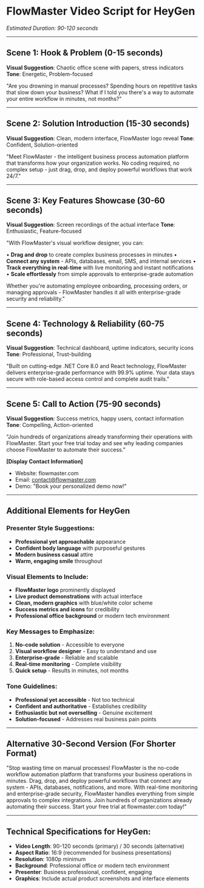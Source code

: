 # FlowMaster Video Script for HeyGen
*Estimated Duration: 90-120 seconds*

---

## Scene 1: Hook & Problem (0-15 seconds)
**Visual Suggestion**: Chaotic office scene with papers, stress indicators
**Tone**: Energetic, Problem-focused

"Are you drowning in manual processes? Spending hours on repetitive tasks that slow down your business? What if I told you there's a way to automate your entire workflow in minutes, not months?"

---

## Scene 2: Solution Introduction (15-30 seconds)
**Visual Suggestion**: Clean, modern interface, FlowMaster logo reveal
**Tone**: Confident, Solution-oriented

"Meet FlowMaster - the intelligent business process automation platform that transforms how your organization works. No coding required, no complex setup - just drag, drop, and deploy powerful workflows that work 24/7."

---

## Scene 3: Key Features Showcase (30-60 seconds)
**Visual Suggestion**: Screen recordings of the actual interface
**Tone**: Enthusiastic, Feature-focused

"With FlowMaster's visual workflow designer, you can:

• **Drag and drop** to create complex business processes in minutes
• **Connect any system** - APIs, databases, email, SMS, and internal services
• **Track everything in real-time** with live monitoring and instant notifications
• **Scale effortlessly** from simple approvals to enterprise-grade automation

Whether you're automating employee onboarding, processing orders, or managing approvals - FlowMaster handles it all with enterprise-grade security and reliability."

---

## Scene 4: Technology & Reliability (60-75 seconds)
**Visual Suggestion**: Technical dashboard, uptime indicators, security icons
**Tone**: Professional, Trust-building

"Built on cutting-edge .NET Core 8.0 and React technology, FlowMaster delivers enterprise-grade performance with 99.9% uptime. Your data stays secure with role-based access control and complete audit trails."

---

## Scene 5: Call to Action (75-90 seconds)
**Visual Suggestion**: Success metrics, happy users, contact information
**Tone**: Compelling, Action-oriented

"Join hundreds of organizations already transforming their operations with FlowMaster. Start your free trial today and see why leading companies choose FlowMaster to automate their success."

**[Display Contact Information]**
- Website: flowmaster.com
- Email: contact@flowmaster.com
- Demo: "Book your personalized demo now!"

---

## Additional Elements for HeyGen

### Presenter Style Suggestions:
- **Professional yet approachable** appearance
- **Confident body language** with purposeful gestures
- **Modern business casual** attire
- **Warm, engaging smile** throughout

### Visual Elements to Include:
- **FlowMaster logo** prominently displayed
- **Live product demonstrations** with actual interface
- **Clean, modern graphics** with blue/white color scheme
- **Success metrics and icons** for credibility
- **Professional office background** or modern tech environment

### Key Messages to Emphasize:
1. **No-code solution** - Accessible to everyone
2. **Visual workflow designer** - Easy to understand and use
3. **Enterprise-grade** - Reliable and scalable
4. **Real-time monitoring** - Complete visibility
5. **Quick setup** - Results in minutes, not months

### Tone Guidelines:
- **Professional yet accessible** - Not too technical
- **Confident and authoritative** - Establishes credibility
- **Enthusiastic but not overselling** - Genuine excitement
- **Solution-focused** - Addresses real business pain points

---

## Alternative 30-Second Version (For Shorter Format)

"Stop wasting time on manual processes! FlowMaster is the no-code workflow automation platform that transforms your business operations in minutes. Drag, drop, and deploy powerful workflows that connect any system - APIs, databases, notifications, and more. With real-time monitoring and enterprise-grade security, FlowMaster handles everything from simple approvals to complex integrations. Join hundreds of organizations already automating their success. Start your free trial at flowmaster.com today!"

---

## Technical Specifications for HeyGen:
- **Video Length**: 90-120 seconds (primary) / 30 seconds (alternative)
- **Aspect Ratio**: 16:9 (recommended for business presentations)
- **Resolution**: 1080p minimum
- **Background**: Professional office or modern tech environment
- **Presenter**: Business professional, confident, engaging
- **Graphics**: Include actual product screenshots and interface elements
